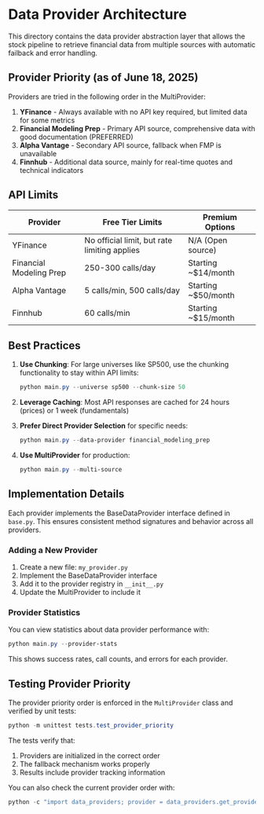 # Data Provider Architecture

This directory contains the data provider abstraction layer that allows the stock pipeline to retrieve financial data from multiple sources with automatic failback and error handling.

## Provider Priority (as of June 18, 2025)

Providers are tried in the following order in the MultiProvider:

1. **YFinance** - Always available with no API key required, but limited data for some metrics
2. **Financial Modeling Prep** - Primary API source, comprehensive data with good documentation (PREFERRED)
3. **Alpha Vantage** - Secondary API source, fallback when FMP is unavailable
4. **Finnhub** - Additional data source, mainly for real-time quotes and technical indicators

## API Limits

| Provider | Free Tier Limits | Premium Options |
|----------|------------------|-----------------|
| YFinance | No official limit, but rate limiting applies | N/A (Open source) |
| Financial Modeling Prep | 250-300 calls/day | Starting ~$14/month |
| Alpha Vantage | 5 calls/min, 500 calls/day | Starting ~$50/month |
| Finnhub | 60 calls/min | Starting ~$15/month |

## Best Practices

1. **Use Chunking**: For large universes like SP500, use the chunking functionality to stay within API limits:
   ```powershell
   python main.py --universe sp500 --chunk-size 50
   ```

2. **Leverage Caching**: Most API responses are cached for 24 hours (prices) or 1 week (fundamentals)

3. **Prefer Direct Provider Selection** for specific needs:
   ```powershell
   python main.py --data-provider financial_modeling_prep
   ```

4. **Use MultiProvider** for production:
   ```powershell
   python main.py --multi-source
   ```

## Implementation Details

Each provider implements the BaseDataProvider interface defined in `base.py`. This ensures consistent method signatures and behavior across all providers.

### Adding a New Provider

1. Create a new file: `my_provider.py`
2. Implement the BaseDataProvider interface
3. Add it to the provider registry in `__init__.py`
4. Update the MultiProvider to include it

### Provider Statistics

You can view statistics about data provider performance with:

```powershell
python main.py --provider-stats
```

This shows success rates, call counts, and errors for each provider.

## Testing Provider Priority

The provider priority order is enforced in the `MultiProvider` class and verified by unit tests:

```powershell
python -m unittest tests.test_provider_priority
```

The tests verify that:
1. Providers are initialized in the correct order
2. The fallback mechanism works properly
3. Results include provider tracking information

You can also check the current provider order with:

```powershell
python -c "import data_providers; provider = data_providers.get_provider('multi'); print([p.get_provider_name() for p in provider.providers])"
```
